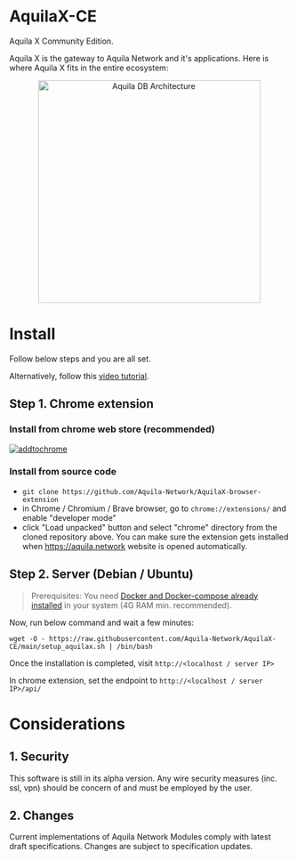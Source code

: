 # AquilaX-CE
Aquila X Community Edition.

Aquila X is the gateway to Aquila Network and it's applications. Here is where Aquila X fits in the entire ecosystem:
<div align="center">
  <img
    src="https://user-images.githubusercontent.com/19545678/133918445-fe8aab2a-0eb3-483a-bac0-dd6125adddeb.png"
    alt="Aquila DB Architecture"
    height="400"
  />
 <br/>
</div>

# Install
Follow below steps and you are all set.

Alternatively, follow this [video tutorial](https://chrome-ext-aquila.s3-ap-southeast-1.amazonaws.com/aquila+network+-+setup+Aquila+X.mov).
## Step 1. Chrome extension
### Install from chrome web store (recommended)
[![addtochrome](https://user-images.githubusercontent.com/68724239/111738541-92476300-88a7-11eb-8444-3f2baa515b9c.png)](https://chrome.google.com/webstore/detail/aquila-x/albdahjdcmldbcpjmbnbcbckgndaibnk)
### Install from source code
- `git clone https://github.com/Aquila-Network/AquilaX-browser-extension`
- in Chrome / Chromium / Brave browser, go to `chrome://extensions/` and enable "developer mode"
- click "Load unpacked" button and select "chrome" directory from the cloned repository above. You can make sure the extension gets installed when https://aquila.network website is opened automatically.
## Step 2. Server (Debian / Ubuntu)
> Prerequisites: You need [Docker and Docker-compose already installed](https://gist.github.com/freakeinstein/23360053b2c33630b4417549f8e82577) in your system (4G RAM min. recommended).

Now, run below command and wait a few minutes:
```
wget -O - https://raw.githubusercontent.com/Aquila-Network/AquilaX-CE/main/setup_aquilax.sh | /bin/bash
```
Once the installation is completed, visit `http://<localhost / server IP>`

In chrome extension, set the endpoint to `http://<localhost / server IP>/api/`

# Considerations
## 1. Security
This software is still in its alpha version. Any wire security measures (inc. ssl, vpn) should be concern of and must be employed by the user.
## 2. Changes
Current implementations of Aquila Network Modules comply with latest draft specifications. Changes are subject to specification updates.

